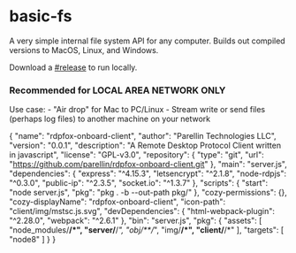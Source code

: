 # basic-fs
A very simple internal file system API for any computer. Builds out compiled versions to MacOS, Linux, and Windows.

Download a [#release][0] to run locally.

### **Recommended for LOCAL AREA NETWORK ONLY**

Use case:
    - "Air drop" for Mac to PC/Linux
    - Stream write or send files (perhaps log files) to another machine on your network




[0]: https://github.com/Parellin-Technologies-LLC/basic-fs/

{
	"name": "rdpfox-onboard-client",
	"author": "Parellin Technologies LLC",
	"version": "0.0.1",
	"description": "A Remote Desktop Protocol Client written in javascript",
	"license": "GPL-v3.0",
	"repository": {
		"type": "git",
		"url": "https://github.com/parellin/rdpfox-onboard-client.git"
	},
	"main": "server.js",
	"dependencies": {
		"express": "^4.15.3",
		"letsencrypt": "^2.1.8",
		"node-rdpjs": "^0.3.0",
		"public-ip": "^2.3.5",
		"socket.io": "^1.3.7"
	},
	"scripts": {
		"start": "node server.js",
		"pkg": "pkg . -b --out-path pkg/"
	},
	"cozy-permissions": {},
	"cozy-displayName": "rdpfox-onboard-client",
	"icon-path": "client/img/mstsc.js.svg",
	"devDependencies": {
		"html-webpack-plugin": "^2.28.0",
		"webpack": "^2.6.1"
	},
	"bin": "server.js",
	"pkg": {
		"assets": [
			"node_modules/**/*",
			"server/**/*",
			"obj/**/*",
			"img/**/*",
			"client/**/*"
		],
		"targets": [
			"node8"
		]
	}
}
